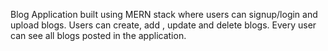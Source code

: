 Blog Application built using MERN stack where users can signup/login and upload blogs.
Users can create, add , update and delete blogs.
Every user can see all blogs posted in the application.
